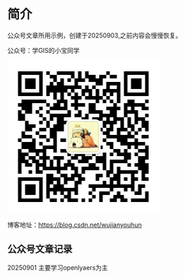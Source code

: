 # 简介



公众号文章所用示例，创建于20250903,之前内容会慢慢恢复。

公众号：学GIS的小宝同学

![qrcode_for_gh_c97ecdcb886c_344](img/qrcode_for_gh_c97ecdcb886c_344.jpg)

博客地址：https://blog.csdn.net/wujianyouhun

## 公众号文章记录

20250901 主要学习openlyaers为主
